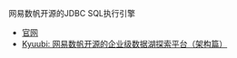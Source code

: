 

网易数帆开源的JDBC SQL执行引擎

- [官网](http://kyuubi.incubator.apache.org/)
- [Kyuubi: 网易数帆开源的企业级数据湖探索平台（架构篇）](https://zhuanlan.zhihu.com/p/354654936)